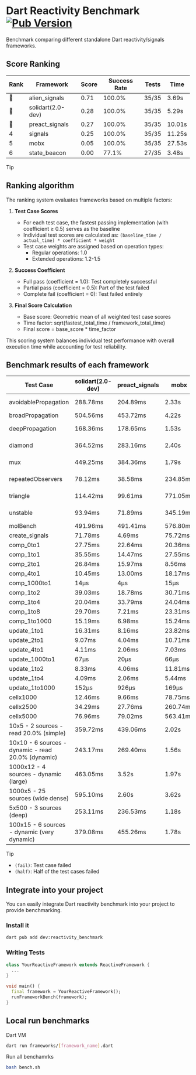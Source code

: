 # Dart Reactivity Benchmark [![Pub Version](https://img.shields.io/pub/v/reactivity_benchmark)](https://pub.dev/packages/reactivity_benchmark)

Benchmark comparing different standalone Dart reactivity/signals frameworks.

## Score Ranking

<!-- ranking start -->
| Rank | Framework | Score | Success Rate | Tests | Time |
|------|-----------|-------|--------------|-------|------|
| 🥇 | alien_signals | 0.71 | 100.0% | 35/35 | 3.69s |
| 🥈 | solidart(2.0-dev) | 0.28 | 100.0% | 35/35 | 5.29s |
| 🥉 | preact_signals | 0.27 | 100.0% | 35/35 | 10.01s |
| 4 | signals | 0.25 | 100.0% | 35/35 | 11.25s |
| 5 | mobx | 0.05 | 100.0% | 35/35 | 27.53s |
| 6 | state_beacon | 0.00 | 77.1% | 27/35 | 3.48s |

<!-- ranking end -->

> [!TIP]
> ## Ranking algorithm
>
> The ranking system evaluates frameworks based on multiple factors:
>
> 1. **Test Case Scores**
>    - For each test case, the fastest passing implementation (with coefficient ≥ 0.5) serves as the baseline
>    - Individual test scores are calculated as: `(baseline_time / actual_time) * coefficient * weight`
>    - Test case weights are assigned based on operation types:
>      - Regular operations: 1.0
>      - Extended operations: 1.2-1.5
>
> 2. **Success Coefficient**
>    - Full pass (coefficient = 1.0): Test completely successful
>    - Partial pass (coefficient = 0.5): Part of the test failed
>    - Complete fail (coefficient = 0): Test failed entirely
>
> 3. **Final Score Calculation**
>    - Base score: Geometric mean of all weighted test case scores
>    - Time factor: sqrt(fastest_total_time / framework_total_time)
>    - Final score = base_score * time_factor
>
> This scoring system balances individual test performance with overall execution time while accounting for test reliability.

## Benchmark results of each framework

<!-- test-case start -->
| Test Case | solidart(2.0-dev) | preact_signals | mobx | alien_signals | signals | state_beacon |
|---|---|---|---|---|---|---|
| avoidablePropagation | 288.78ms | 204.89ms | 2.33s | 186.55ms | 210.78ms | 152.30ms (fail) |
| broadPropagation | 504.56ms | 453.72ms | 4.22s | 356.56ms | 464.70ms | 6.34ms (fail) |
| deepPropagation | 168.36ms | 178.65ms | 1.53s | 127.17ms | 173.03ms | 138.54ms (fail) |
| diamond | 364.52ms | 283.16ms | 2.40s | 236.67ms | 291.54ms | 184.02ms (fail) |
| mux | 449.25ms | 384.36ms | 1.79s | 374.87ms | 412.45ms | 191.59ms (fail) |
| repeatedObservers | 78.12ms | 38.58ms | 234.85ms | 45.37ms | 46.09ms | 52.16ms (fail) |
| triangle | 114.42ms | 99.61ms | 771.05ms | 85.72ms | 105.78ms | 76.89ms (fail) |
| unstable | 93.94ms | 71.89ms | 345.19ms | 60.37ms | 72.22ms | 337.35ms (fail) |
| molBench | 491.96ms | 491.41ms | 576.80ms | 491.76ms | 488.30ms | 1.00ms |
| create_signals | 71.78ms | 4.69ms | 75.72ms | 20.94ms | 26.50ms | 70.83ms |
| comp_0to1 | 27.75ms | 22.64ms | 20.36ms | 7.66ms | 12.14ms | 63.99ms |
| comp_1to1 | 35.55ms | 14.47ms | 27.55ms | 4.28ms | 28.25ms | 55.39ms |
| comp_2to1 | 26.84ms | 15.97ms | 8.56ms | 2.29ms | 18.38ms | 37.62ms |
| comp_4to1 | 10.45ms | 13.00ms | 18.17ms | 10.87ms | 9.09ms | 16.72ms |
| comp_1000to1 | 14μs | 4μs | 15μs | 4μs | 5μs | 41μs |
| comp_1to2 | 39.03ms | 18.78ms | 30.71ms | 11.58ms | 25.39ms | 45.35ms |
| comp_1to4 | 20.04ms | 33.79ms | 24.04ms | 11.42ms | 17.72ms | 44.81ms |
| comp_1to8 | 29.70ms | 7.21ms | 23.31ms | 5.25ms | 6.82ms | 44.15ms |
| comp_1to1000 | 15.19ms | 6.98ms | 15.24ms | 3.57ms | 4.43ms | 39.18ms |
| update_1to1 | 16.31ms | 8.16ms | 23.82ms | 11.35ms | 9.16ms | 5.72ms |
| update_2to1 | 9.07ms | 4.04ms | 10.71ms | 5.00ms | 4.54ms | 4.64ms |
| update_4to1 | 4.11ms | 2.06ms | 7.03ms | 2.76ms | 2.30ms | 1.48ms |
| update_1000to1 | 67μs | 20μs | 66μs | 10μs | 22μs | 15μs |
| update_1to2 | 8.33ms | 4.06ms | 11.81ms | 5.60ms | 4.82ms | 2.96ms |
| update_1to4 | 4.09ms | 2.06ms | 5.44ms | 2.46ms | 2.29ms | 1.48ms |
| update_1to1000 | 152μs | 926μs | 169μs | 35μs | 43μs | 392μs |
| cellx1000 | 12.46ms | 9.66ms | 78.75ms | 8.41ms | 9.98ms | 5.49ms |
| cellx2500 | 34.29ms | 27.76ms | 260.74ms | 20.64ms | 44.20ms | 28.85ms |
| cellx5000 | 76.96ms | 79.02ms | 563.41ms | 46.60ms | 93.24ms | 66.99ms |
| 10x5 - 2 sources - read 20.0% (simple) | 359.72ms | 439.06ms | 2.02s | 231.49ms | 513.07ms | 249.91ms |
| 10x10 - 6 sources - dynamic - read 20.0% (dynamic) | 243.17ms | 269.40ms | 1.56s | 176.64ms | 278.21ms | 213.28ms |
| 1000x12 - 4 sources - dynamic (large) | 463.05ms | 3.52s | 1.97s | 277.86ms | 3.78s | 359.52ms |
| 1000x5 - 25 sources (wide dense) | 595.10ms | 2.60s | 3.62s | 409.30ms | 3.37s | 517.49ms |
| 5x500 - 3 sources (deep) | 253.11ms | 236.53ms | 1.18s | 187.30ms | 226.61ms | 204.35ms |
| 100x15 - 6 sources - dynamic (very dynamic) | 379.08ms | 455.26ms | 1.78s | 263.19ms | 491.31ms | 261.77ms |

<!-- test-case end -->

> [!TIP]
> - `(fail)`: Test case failed
> - `(half)`: Half of the test cases failed

## Integrate into your project

You can easily integrate Dart reactivity benchmark into your project to provide benchmarking.

### Install it

```bash
dart pub add dev:reactivity_benchmark
```

### Writing Tests

```dart
class YourReactiveFramework extends ReactiveFramework {
  ...
}

void main() {
  final framework = YourReactiveFramework();
  runFrameworkBench(framework);
}
```

## Local run benchmarks

Dart VM
```bash
dart run frameworks/[framework_name].dart
```

Run all benchamrks
```bash
bash bench.sh
```

